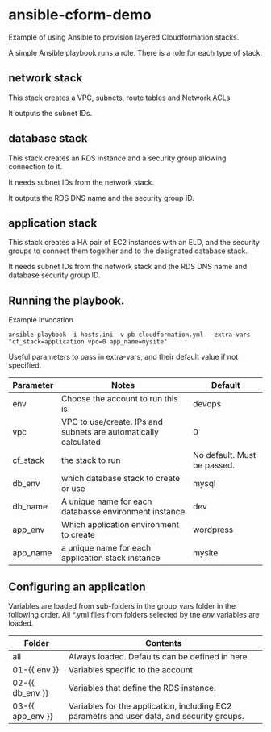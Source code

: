 # ansible-cform-demo
Example of using Ansible to provision layered Cloudformation stacks.

A simple Ansible playbook runs a role. There is a role for each type of stack.

## network stack
This stack creates a VPC, subnets, route tables and Network ACLs.

It outputs the subnet IDs.

## database stack
This stack creates an RDS instance and a security group allowing connection to it.

It needs subnet IDs from the network stack.

It outputs the RDS DNS name and the security group ID.

## application stack
This stack creates a HA pair of EC2 instances with an ELD, and the security groups to connect them together and to the
designated database stack.

It needs subnet IDs from the network stack and the RDS DNS name and database security group ID.

## Running the playbook.
Example invocation
```
ansible-playbook -i hosts.ini -v pb-cloudformation.yml --extra-vars "cf_stack=application vpc=0 app_name=mysite"
```
Useful parameters to pass in extra-vars, and their default value if not specified.

| Parameter | Notes| Default |
|-----------|-------|--------|
| env       | Choose the account to run this is | devops |
| vpc       | VPC to use/create. IPs and subnets are automatically calculated | 0 |
| cf_stack | the stack to run | No default. Must be passed. |
| db_env | which database stack to create or use | mysql |
| db_name | A unique name for each databasse environment instance | dev|
| app_env | Which application environment to create | wordpress |
| app_name | a unique name for each application stack instance | mysite |

## Configuring an application
Variables are loaded from sub-folders in the group_vars folder in the following order. All \*.yml files from  folders selected by tne *env* variables are loaded.

| Folder | Contents |
|--------|----------|
| all | Always loaded. Defaults can be defined in here |
| 01-{{ env }} | Variables specific to the account |
| 02-{{ db_env }} | Variables that define the RDS instance. |
| 03-{{ app_env }}| Variables for the application, including EC2 parametrs and user data, and security groups. |

